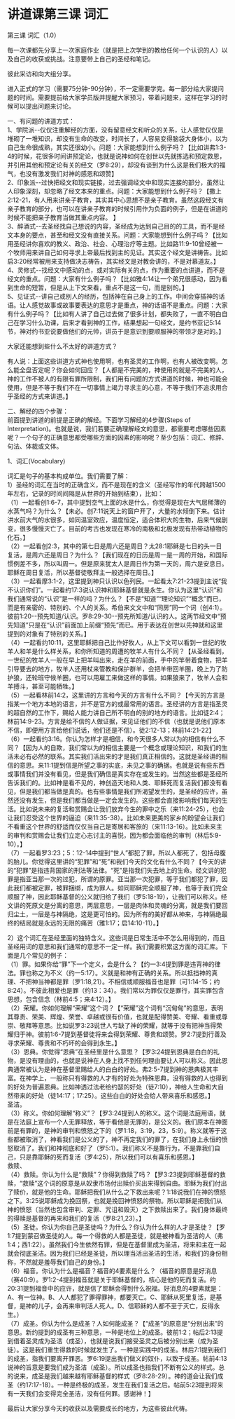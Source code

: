 # 讲道课第三课 词汇



<p>第三课&nbsp;词汇（1.0）</p>

<p>每一次课都先分享上一次家庭作业（就是把上次学到的教给任何一个认识的人）以及自己的收获或挑战。注意要带上自己的圣经和笔记。</p>

<p>彼此采访和向大组分享。</p>

<p>进入正式的学习（需要75分钟-90分钟），不一定需要学完。每一部分给大家提问题的时间。需要提前给大家学员版并提醒大家预习，带着问题来，这样在学习的时候可以提出问题来讨论。</p>

<p>一、有问题的讲道方式：<br />
1、学院派--仅仅注重解经的方面，没有留意经文和听众的关系，让人感觉仅仅是堆砌了一堆知识，却没有生命的改变，时间长了，人容易变得脑袋大身体小，以为自己生命很成熟，其实还很幼小。问题：大家能想到什么例子吗？【比如讲弗1:3-4的时候，花很多时间讲预定论，也就是说神如何在创世以先就拣选和预定救恩，并引用其他和预定论有关的经文（罗8:29），却没有谈到为什么这是我们极大的福气，也没有激发我们对神的感恩和颂赞】<br />
2、印象派--过快把经文和现实链接，过去强调经文中和现实连接的部分，虽然让人印象深刻，却忽略了经文本来的重点。问题：大家能想到什么例子吗？【撒上2:12-21，有人用来讲亲子教育，其实其中心思想不是亲子教育。虽然这段经文有亲子教育的部分，也可以在讲亲子教育的时候引用作为负面的例子，但是在讲道的时候不能把亲子教育当做其重点内容。 】<br />
3、醉酒式--去圣经找自己想说的内容，圣经成为达到自己目的的工具，而不是经文本身的要点，甚至和经文没有直接关系。问题：大家能想到什么例子吗？【比如用圣经讲你喜欢的教义、政治、社会、心理治疗等主题。比如路11:9-10曾经被一个牧师用来讲自己如何寻求上帝最后找到主的见证。其实这个经文是讲祷告。比如启3:20经常被用来支持做决志祷告，其实经文是对教会讲的，不是对慕道友。】<br />
4、灵修式--找经文中感动的点，或对实际有关的点，作为重要的点讲道，而不是经文的重点。问题：大家有什么例子吗？【比如雅4:14让一个弟兄很感动，因为看到生命的短暂，但是从上下文来看，重点不是这一句，而是别的。】<br />
5、见证式--讲自己或别人的经历，包括神在自己身上的工作。中间会穿插神的话语。让人感觉故事或故事要表达的意思才是重点，神的话语不是重点。问题：大家有什么例子吗？【比如有人讲了自己过去做了很多计划，都失败了，一直不明白自己在学习什么功课，后来才看到神的工作，结果想起一句经文，是约书亚记5:14节，神对约书亚说要做他们的元帅，讲员于是意识到要顺服神的带领才是对的。】</p>

<p>大家还能想到些什么不太好的讲道方式？</p>

<p>有人说：上面这些讲道方式神也使用啊，也有圣灵的工作啊，也有人被改变啊。怎么能全盘否定呢？你会如何回应？【人都是不完美的，神使用的就是不完美的人，神的工作不被人的有限有罪所限制，我们用有问题的方式讲道的时候，神也可能会使用，但是不等于我们不在一切事情上竭力寻求主的心意，不等于我们不追求用合乎圣经的方式来讲道。】</p>

<p>二、解经的四个步骤：<br />
前面提到讲道的前提是正确的解经。下面学习解经的4步骤(Steps of Interpretation)。也就是说，我们若要正确理解经文的意思，都需要考虑哪些因素呢？一个句子的正确意思都受哪些方面的因素的影响呢？至少包括：词汇、修辞、句法、体裁或文体。</p>

<p>1、词汇(Vocabulary)</p>

<p>词汇是句子的基本构成单位。我们需要了解：<br />
1）圣经的词汇在当时的正确含义，而不是现在的含义（圣经写作的年代跨越1500年左右，记录的时间间隔是从世界的开始到结束），比如：<br />
（1）一起看创1:6-7，其中提到空气上面的水是什么，你觉得是现在大气层稀薄的水蒸气吗？为什么？【未必。创7:11说天上的窗户开了，大量的水倾倒下来。估计洪水前大气的水很多，如同温室效应，温度恒定，适合体积大的生物，后来气候剧变，很多慢慢灭亡了。目前的考古也发现在寒冷的南极和北极发现有热带动植物的化石。】<br />
（2）一起看创2:3，其中的第七日是周六还是周日？太28:1耶稣是七日的头一日复活，是周六还是周日？为什么？【我们现在的日历是周一是一周的开始，和国际惯例差不多，所以叫周一。但是原来犹太人是周日作为第一天的，周六是安息日。耶稣在周日复活，所以基督徒敬拜主一般选择在周日。】<br />
（3）一起看摩3:1-2，这里提到神只认识以色列民。一起看太7:21-23提到主说“我不认识你们”。一起看约17:3说认识神和耶稣基督就是永生。你认为这里“认识”和我们通常说的“认识”是一样的吗？为什么？【不是“知道”“理论知识”“概念”而已，而是有亲密的、特别的、个人的关系。希伯来文文中和“同房”同一个词（创4:1）。彼前1:20--预先知道/认识。罗8:29-30--预先所知道/认识的人。这两节经文中“预先知道”只是在“认识”前面加上前缀“预先”而已。用于表达在创世以先神就和这里提到的对象有了特别的关系。】<br />
（4）一起看约10:11，这里耶稣把自己比作好牧人，从上下文可以看到一世纪的牧羊人和羊是什么样关系，和你所知道的周遭的牧羊人有什么不同？【从圣经看到，一世纪的牧羊人一般在早上把羊叫出来，走在羊的前面，手中的竿带着食物，把羊引导要去的地方，牧羊人还用杖来管教和保护群羊，会把羊带回羊圈，晚上为了防护狼，还轮班守候羊圈，也可以用雇工来做这样的事情。如果狼来了，牧羊人会和羊搏斗，甚至可能牺牲。】<br />
（5）一起看林前14:2，这里讲的方言和今天的方言有什么不同？【今天的方言是指某一个地方本地的语言，并不是官方的或最常用的语言。圣经讲的方言是指圣灵的超自然的工作下，赐给人能力讲自己所不明白的别的地方的语言。比如徒2:4；林前14:9-23。方言是给不信的人做证据，来见证他们的不信（也就是说他们原本不信，即便用方言给他们说话，他们还是不信）。徒2:12-13；林前14:21-22】<br />
（6）一起看约3:16。你认为怎样才是相信，和今天很多人常以为的相信有什么不同？【因为人的自欺，我们常以为的相信主要是一个概念或理论知识，和我们的生活未必有必然的联系。其实我们活出来的才是我们真正相信的。这就是圣经讲的相信的意思。来11:1提到信是所望之事的实底，未见之事的确据。也就是说有些东西或事情我们并没有看见，但是我们确信是真实存在或发生的。当然这些都是圣经所告诉我们的。比如神是看不见的，神创造天地和人类、耶稣死而复活我们都没有看见，但是我们都当做是真的。也有些事情是我们所渴望发生的，是圣经的应许，虽然还没有发生，但是我们都当做是一定会发生的。这些都会直接影响我们每天的生活。比如说未来的复活和赏赐会让我们放弃今生的罪中之乐（来11:24-25），也会让我们忍受这个世界的逼迫（来11:35-38）。比如未来更美的家乡的盼望会让我们不看重这个世界的舒适而仅仅当自己是寄居和客旅的（来11:13-16）。比如未来主的审判和赏赐会让我们立定心志讨主的喜悦，因为都会面临他的审判（林后5:9-10）。】<br />
（7）一起看罗3:23；5：12-14中提到“世人”都犯了罪，所以人都死了，包括母腹的胎儿。你觉得这里讲的“犯罪”和“死”和我们今天的文化有什么不同？【今天的讲的“犯罪”是指违背国家的刑法等法律。“死”是指我们失去地上的生命。经文讲的犯罪是指亚当那一次的过犯，所谓的原罪。亚当那一次犯罪，等于我们都犯了罪，因此我们都被定罪，被罪捆绑，成为罪人。如同耶稣完全顺服了神，也等于我们完全顺服了神，因此耶稣基督的公义就归给了我们（罗5:18-19），让我们可以称义。经文讲的死原文是分离的意思，两层意思，一层是肉体和灵魂的分离，就是我们要回归尘土，一层是与神隔绝，这是更可怕的。因为所有的美好都从神来，与神隔绝最终的结局就是永远的无限的痛苦（雅1:17；启14:10-11）。】</p>

<p>2）这个词汇在圣经里面的独特含义。这些词是日常生活中不怎么用得到的，而且圣经用词的意思和我们通常的意思不一定一样。我们需要积累这方面的词汇库。下面是几个常见的例子：<br />
（1）罪。如果你给“罪”下一个定义，会是什么？【约一3:4提到罪是违背神的律法。罪也称之为不义（约一5:17）。义就是和神有正确的关系。所以抵挡神的真理、不把神当神都是罪（罗1:18,21）。不相信或顺服福音也是罪（可1:14-15；约8:24）。不彼此相爱也是罪（约13：34）。我们常以为罪仅仅是罪行，其实罪包含思想，包含信念（林前4:5；来4:12）。】<br />
（2）荣耀。你如何理解“荣耀”这个词？【“荣耀”这个词有“沉甸甸”的意思，表明其尊贵、荣美、辉煌、荣誉、卓越或很有价值，也就是配得赞美、夸耀、看重或尊崇、敬拜等意思。比如说罗3:23说世人亏缺了神的荣耀，就等于没有把神当得荣耀归于神。彼前1:6-7提到基督徒将来会得到荣耀、尊贵和颂赞。罗2:7提到行善及寻求荣耀、尊贵和不朽坏的会得到永生。】<br />
（3）恩典。你觉得“恩典”在圣经里是什么意思？【罗3:24提到恩典是白白的礼物，是没有理由的，也就是说神在人身上找不到任何理由要让人可以称义。因此恩典通常被认为是神在基督里赐给人的白白的好处。弗2:5-7提到神的恩典极其丰富。在神学上，一般称只有得救的人才有的好处为特殊恩典，没有得救的人也得到的好处为普遍恩典。比如神透过法老给约瑟的好处（徒7:10），神给人生命和大自然带来的好处（徒14:17；17:25）。这些白白的好处会给人带来喜乐和感恩。】<br />
圣洁。<br />
（3）称义。你如何理解“称义”？【罗3:24提到人的称义。这个词是法庭用语，就是在法庭上宣布一个人无罪释放，等于看他是无罪的，是公义的。我们原本在神面前是有罪的，是神的审判和愤怒之下的（罗1:18，3:19，23，5:9）。称义就等于这些都被取消了，神看我们是公义的了，神不再定我们的罪了，在我们身上永恒的愤怒取消了。我们和神彻底和好了（罗5:1）。我们称义不是靠行为，不是靠我们自己，只是靠耶稣的死而复活（罗4:25），所以我们可以有喜乐和感恩。】<br />
救赎、<br />
（4）救赎。你认为什么是“救赎”？你得到救赎了吗？【罗3:23提到耶稣基督的救赎，“救赎”这个词的原意是从奴隶市场付出赎价买出来得到自由。耶稣为我们付出了赎价，就是他的生命。耶稣把我们从什么之下救出来呢？1:18说我们在神的愤怒之下。3:25说耶稣成为挽回祭，也就是挽回神愤怒的祭物。所以耶稣是把我们从神的愤怒（当然也包含审判、定罪、咒诅和毁灭）之下救赎出来了。我们身体最终的得赎是基督的再来和我们的复活（罗8:21,23）。】<br />
（5）圣徒。你认为你自己是圣徒吗？为什么？你认为什么样的人才是圣徒？【罗1:7提到蒙召做圣徒的人。每一个得救的人都是圣徒，就是被神看为圣洁的人（弗1:4；西1:22）。虽然我们今生依然有罪，但是在基督里成为圣洁，将来和主在一起就会彻底圣洁。因为我们已经是圣徒，所以理当活出圣洁的生活，和我们的身份相称，不然就是羞辱我们自己的身份。】<br />
（6）福音。你认为什么是福音？福音的4要素是什么？（福音的原意是好消息（赛40:9）。罗1:2-4提到福音就是关于耶稣基督的，核心是他的死而复活。约20:31提到福音中的应许，就是信了耶稣会得到什么祝福。好消息的4要素就是：A、有一位神。B、人人都犯了罪得罪神，都要灭亡。C、耶稣从死里复活，是基督，是神的儿子，会再来审判活人死人。D、信耶稣的人都不至于灭亡，反得永生。）<br />
（7）成圣。你认为什么是成圣？人如何能成圣？【“成圣”的原意是“分别出来”的意思。新约提到的成圣有三种意思，一种是地位上的成圣。彼前1:2；帖后2:13提到借着圣灵成为圣洁（成圣），也就是说我们接受圣灵之后被分别出来（成为圣徒）。这是我们重生得救的时候就发生了。一种是实践中的成圣。林后7:1提到我们的成圣，指我们要离开罪恶。罗6:19提出我们做义的奴仆，以致于成圣。帖前4:13说神的旨意是要我们成为圣洁（成圣）。所以成圣也指我们不断有公义的样式。总的说来，成圣是我们越来越有耶稣基督的样式（罗8:28-29）。神的道会让我们成圣（约17:17-18）。一种是终极的成圣，发生在我们复活之后。帖前5:23提到将来有一天我们会变得完全圣洁，没有任何罪。感谢神！】</p>

<p>最后让大家分享今天的收获以及需要成长的地方，为这些彼此代祷。</p>

<p><br />
&nbsp;</p>